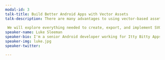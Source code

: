 ```yaml
---
modal-id: 3
talk-title: Build Better Android Apps with Vector Assets
talk-description: There are many advantages to using vector-based assets in your Android apps — smaller binary size, faster loading, easier support for all pixel densities, dynamic drawing, and more ways to animate. Despite the upsides, SVGs and VectorDrawable assets are more complex to author and use.
 
 We will explore everything needed to create, export, and implement SVGs and VectorDrawables on Android, including common issues and their remedies.
speaker-name: Luke Sleeman
speaker-bio: I'm a senior Android developer working for Itty Bitty Apps. I have more than 5 years Android experience and help organise GDG Melbourne.
speaker-img: luke.jpg
speaker-twitter: 

---
```

